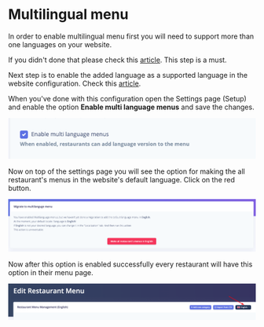 # Multilingual menu

In order to enable multilingual menu first you will need to support more than one languages on your website.

If you didn't done that please check this [article](https://mobidonia.gitbook.io/qr-menu-maker/usage/translations#how-to-add-a-new-language). This step is a must.

Next step is to enable the added language as a supported language in the website configuration. Check this [article](https://mobidonia.gitbook.io/qr-menu-maker/usage/translations#add-language-on-the-front-page).

When you've done with this configuration open the Settings page \(Setup\) and enable the option **Enable multi language menus** and save the changes.

![](../.gitbook/assets/screenshot%20%281%29.png)

Now on top of the settings page you will see the option for making the all restaurant's menus in the website's default language. Click on the red button.

![](../.gitbook/assets/screenshot2.png)

Now after this option is enabled successfully every restaurant will have this option in their menu page.

![](../.gitbook/assets/screenshot3.png)



